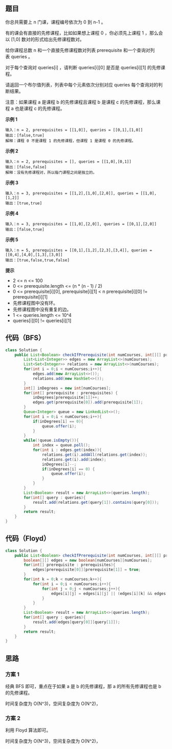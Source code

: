 ## 题目
你总共需要上 n 门课，课程编号依次为 0 到 n-1 。

有的课会有直接的先修课程，比如如果想上课程 0 ，你必须先上课程 1 ，那么会以 [1,0] 数对的形式给出先修课程数对。

给你课程总数 n 和一个直接先修课程数对列表 prerequisite 和一个查询对列表 queries 。

对于每个查询对 queries[i] ，请判断 queries[i][0] 是否是 queries[i][1] 的先修课程。

请返回一个布尔值列表，列表中每个元素依次分别对应 queries 每个查询对的判断结果。

注意：如果课程 a 是课程 b 的先修课程且课程 b 是课程 c 的先修课程，那么课程 a 也是课程 c 的先修课程。

**示例 1**
```
输入：n = 2, prerequisites = [[1,0]], queries = [[0,1],[1,0]]
输出：[false,true]
解释：课程 0 不是课程 1 的先修课程，但课程 1 是课程 0 的先修课程。
```

**示例 2**
```
输入：n = 2, prerequisites = [], queries = [[1,0],[0,1]]
输出：[false,false]
解释：没有先修课程对，所以每门课程之间是独立的。
```

**示例 3**
```
输入：n = 3, prerequisites = [[1,2],[1,0],[2,0]], queries = [[1,0],[1,2]]
输出：[true,true]
```

**示例 4**
```
输入：n = 3, prerequisites = [[1,0],[2,0]], queries = [[0,1],[2,0]]
输出：[false,true]
```

**示例 5**
```
输入：n = 5, prerequisites = [[0,1],[1,2],[2,3],[3,4]], queries = [[0,4],[4,0],[1,3],[3,0]]
输出：[true,false,true,false]
```

**提示**
* 2 <= n <= 100
* 0 <= prerequisite.length <= (n * (n - 1) / 2)
* 0 <= prerequisite[i][0], prerequisite[i][1] < n
prerequisite[i][0] != prerequisite[i][1]
* 先修课程图中没有环。
* 先修课程图中没有重复的边。
* 1 <= queries.length <= 10^4
* queries[i][0] != queries[i][1]

## 代码（BFS）
```JAVA
class Solution {
    public List<Boolean> checkIfPrerequisite(int numCourses, int[][] prerequisites, int[][] queries) {
        List<List<Integer>> edges = new ArrayList<>(numCourses);
        List<Set<Integer>> relations = new ArrayList<>(numCourses);
        for(int i = 0;i < numCourses;i++){
            edges.add(new ArrayList<>());
            relations.add(new HashSet<>());
        }
        int[] inDegrees = new int[numCourses];
        for(int[] prerequisite : prerequisites) {
            inDegrees[prerequisite[1]]++;
            edges.get(prerequisite[0]).add(prerequisite[1]);
        }
        Queue<Integer> queue = new LinkedList<>();
        for(int i = 0;i < numCourses;i++){
            if(inDegrees[i] == 0){
                queue.offer(i);
            }
        }
        while(!queue.isEmpty()){
            int index = queue.poll();
            for(int i : edges.get(index)){
                relations.get(i).addAll(relations.get(index));
                relations.get(i).add(index);
                inDegrees[i]--;
                if(inDegrees[i] == 0) {
                    queue.offer(i);
                }
            }
        }
        List<Boolean> result = new ArrayList<>(queries.length);
        for(int[] query : queries){
            result.add(relations.get(query[1]).contains(query[0]));
        }
        return result;
    }
}
```

## 代码（Floyd）
```JAVA
class Solution {
    public List<Boolean> checkIfPrerequisite(int numCourses, int[][] prerequisites, int[][] queries) {
        boolean[][] edges = new boolean[numCourses][numCourses];
        for(int[] prerequisite : prerequisites){
            edges[prerequisite[0]][prerequisite[1]] = true;
        }
        for(int k = 0;k < numCourses;k++){
            for(int i = 0;i < numCourses;i++){
                for(int j = 0;j < numCourses;j++){
                    edges[i][j] = edges[i][j] || (edges[i][k] && edges[k][j]);
                }
            }
        }
        List<Boolean> result = new ArrayList<>(queries.length);
        for(int[] query : queries){
            result.add(edges[query[0]][query[1]]);
        }
        return result;
    }
}
```

## 思路

### 方案 1
经典 BFS 即可，重点在于如果 a 是 b 的先修课程，那 a 的所有先修课程也是 b 的先修课程。

时间复杂度为 O(N^3)，空间复杂度为 O(N^2)，

### 方案 2

利用 Floyd 算法即可。

时间复杂度为 O(N^3)，空间复杂度为 O(N^2)，
